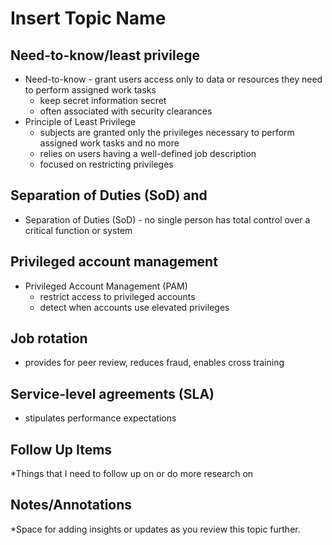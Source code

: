 # Insert Topic Name
## Need-to-know/least privilege
- Need-to-know - grant users access only to data or resources they need to perform assigned work tasks
	- keep secret information secret
	- often associated with security clearances
- Principle of Least Privilege
	- subjects are granted only the privileges necessary to perform assigned work tasks and no more
	- relies on users having a well-defined job description
	- focused on restricting privileges
## Separation of Duties (SoD) and 
- Separation of Duties (SoD) - no single person has total control over a critical function or system
## Privileged account management
- Privileged Account Management (PAM) 
	- restrict access to privileged accounts
	- detect when accounts use elevated privileges
## Job rotation
- provides for peer review, reduces fraud, enables cross training
## Service-level agreements (SLA)
- stipulates performance expectations

## Follow Up Items
*Things that I need to follow up on or do more research on

## Notes/Annotations
*Space for adding insights or updates as you review this topic further.
